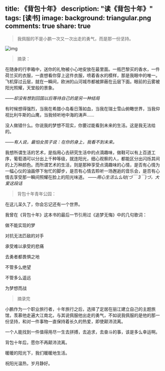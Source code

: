 title: 《背包十年》
description: "读《背包十年》"
tags: [读书]
image:
background: triangular.png
comments: true
share: true
---

>我佩服的不是小鹏一次又一次出走的勇气，而是那一份坚持。

![img](http://img11.360buyimg.com/n0/jfs/t1786/362/2105289548/344144/891129c5/56248218N18c5be66.jpg)

>摘录：

在随身的行李箱中，送你的礼物被小心地安放在最里面。一瓶巴黎买的香水，一件荷兰买的衣服，一直想看你穿上这件衣服，喷着香水的模样，那是我眼中的唯一。飞机穿过云层，就在一瞬间，欧洲的山河城市都被屏蔽在云层下面。眼前的云雾被阳光照耀，天堂般的景象。

*——却没有想到回国以后等待自己的是另一种结局*

有时候想得强烈，当我在希腊小岛看日落如血，当我在瑞士雪山俯瞰世界，当我仰视比利牛斯的山鹰，当我倾听地中海的涛声……

没人做错什么。你说我的梦想不现实，你要过能看到未来的生活。这是我无法给的。

*——有人说，最怕女孩子说：在你的身上，我看不到未来。*

我想所谓生活的艺术，是指用心去研究生活中的点滴趣味，做鞋可以有上百道工序，葡萄酒可以分出上千种等级，就连阳光，细心观察的人，都能区分出闪烁其间的上万种颜色。而所谓艺术的生活，则是那种享受点滴趣味的心情，是否有心情为一幅心仪的油画停下匆忙的脚步，是否有心情去聆听一场邂逅的音乐会，是否有心情去享受那一瞬间照耀在脸上的阳光味道。
*——用心生活么么哒(づ￣ 3￣)づ，大爱这段话*

>背包十年青年公园：

在这儿呆久了，你会忘记还有一个世界。

我曾在《背包十年》这本书的最后一节引用过《追梦无悔》中的几句歌词：

做不能实现的梦

对抗无法匹敌的对手

承受难以承受的悲痛

去勇者都畏惧之地

不管多么绝望

不管多么遥远

为梦想而战

>摘录完

小鹏作为一个职业旅行者，十年旅行之后，选择了定居在丽江建立自己的主题旅馆，羡慕他走遍大江南北，与其说佩服他出走的勇气，不如说我佩服的是他的那一份坚持，和对一件事物一直保持着长久的热爱，即使颠沛流离。

一个人能找到一件值得用尽一生去拼搏，去追求，去奋斗的事，该是多么幸运啊。

背包十年后，愿你不再颠沛流离。

暖暖的阳光下，我们暖暖地生活。

祝阳光温热，岁月静好。